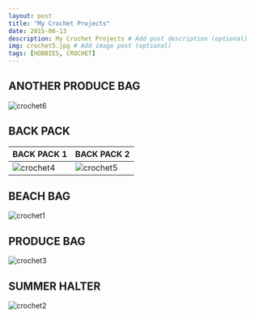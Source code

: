 ```yaml
---
layout: post
title: "My Crochet Projects"
date: 2015-06-13
description: My Crochet Projects # Add post description (optional)
img: crochet5.jpg # Add image post (optional)
tags: [HOBBIES, CROCHET]
---
```


## ANOTHER PRODUCE BAG
![crochet6](http://natgrrl.github.io/assets/img/crochet6.jpg)


## BACK PACK

BACK PACK 1 | BACK PACK 2
----------- | -----------
![crochet4](http://natgrrl.github.io/assets/img/crochet4.jpg) | ![crochet5](http://natgrrl.github.io/assets/img/crochet5.jpg) 


## BEACH BAG
![crochet1](http://natgrrl.github.io/assets/img/crochet1.jpg)


## PRODUCE BAG
![crochet3](http://natgrrl.github.io/assets/img/crochet3.jpg)


## SUMMER HALTER
![crochet2](http://natgrrl.github.io/assets/img/crochet2.jpg)





